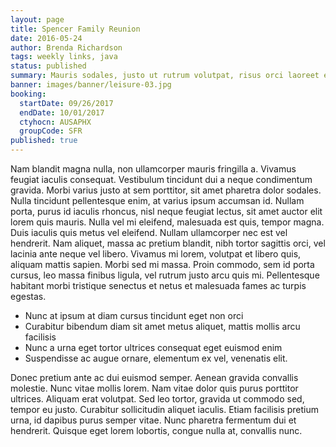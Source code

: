 ```yaml
---
layout: page
title: Spencer Family Reunion
date: 2016-05-24
author: Brenda Richardson
tags: weekly links, java
status: published
summary: Mauris sodales, justo ut rutrum volutpat, risus orci laoreet eros.
banner: images/banner/leisure-03.jpg
booking:
  startDate: 09/26/2017
  endDate: 10/01/2017
  ctyhocn: AUSAPHX
  groupCode: SFR
published: true
---
```

Nam blandit magna nulla, non ullamcorper mauris fringilla a. Vivamus feugiat iaculis consequat. Vestibulum tincidunt dui a neque condimentum gravida. Morbi varius justo at sem porttitor, sit amet pharetra dolor sodales. Nulla tincidunt pellentesque enim, at varius ipsum accumsan id. Nullam porta, purus id iaculis rhoncus, nisl neque feugiat lectus, sit amet auctor elit lorem quis mauris. Nulla vel mi eleifend, malesuada est quis, tempor magna.
Duis iaculis quis metus vel eleifend. Nullam ullamcorper nec est vel hendrerit. Nam aliquet, massa ac pretium blandit, nibh tortor sagittis orci, vel lacinia ante neque vel libero. Vivamus mi lorem, volutpat et libero quis, aliquam mattis sapien. Morbi sed mi massa. Proin commodo, sem id porta cursus, leo massa finibus ligula, vel rutrum justo arcu quis mi. Pellentesque habitant morbi tristique senectus et netus et malesuada fames ac turpis egestas.

* Nunc at ipsum at diam cursus tincidunt eget non orci
* Curabitur bibendum diam sit amet metus aliquet, mattis mollis arcu facilisis
* Nunc a urna eget tortor ultrices consequat eget euismod enim
* Suspendisse ac augue ornare, elementum ex vel, venenatis elit.

Donec pretium ante ac dui euismod semper. Aenean gravida convallis molestie. Nunc vitae mollis lorem. Nam vitae dolor quis purus porttitor ultrices. Aliquam erat volutpat. Sed leo tortor, gravida ut commodo sed, tempor eu justo. Curabitur sollicitudin aliquet iaculis. Etiam facilisis pretium urna, id dapibus purus semper vitae. Nunc pharetra fermentum dui et hendrerit. Quisque eget lorem lobortis, congue nulla at, convallis nunc.
